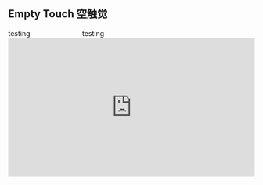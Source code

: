 ## Empty Touch 空触觉
<div style="display:flex;"><div style="flex:0.3">testing</div><div style="flex:0.7">testing</div></div>
<div style="padding:56.25% 0 0 0; position:relative;"><iframe src="https://www.youtube.com/embed/LzCTLmiBhfc?si=NHO0oKV7soaywuUg" style="position:absolute;top:0;left:0;width:100%;height:100%;" frameborder="0" allow="autoplay; fullscreen; picture-in-picture" allowfullscreen></iframe></div>